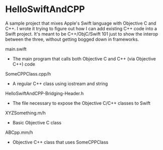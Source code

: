 HelloSwiftAndCPP
================

A sample project that mixes Apple's Swift language with Objective C and C++. I wrote it trying to figure out how I can add existing C++ code into a Swift project. It's meant to be C++/ObjC/Swift 101 just to show the interop between the three, without getting bogged down in frameworks.

main.swift
  - The main program that calls both Objective C and C++ (via Objective C++) code

SomeCPPClass.cpp/h
  - A regular C++ class using iostream and string
  
HelloSwiftAndCPP-Bridging-Header.h
  - The file necessary to expose the Objective C/C++ classes to Swift
  
XYZSomething.m/h
  - Basic Objective C class
  
ABCpp.mm/h
  - Objective C++ class that uses SomeCPPClass
  
  
